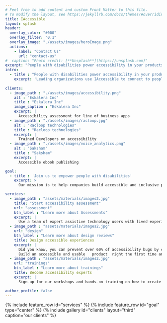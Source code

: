 ```yaml
---
# Feel free to add content and custom Front Matter to this file.
# To modify the layout, see https://jekyllrb.com/docs/themes/#overriding-theme-defaults
title: IAccessible
layout: splash
header:
  overlay_color: "#000"
  overlay_filter: "0.1"
  overlay_image: "./assets/images/heroImage.png"
  actions:
    - label: "Contact Us"
      url: "contact-us"
#  caption: "Photo credit: [**Unsplash**](https://unsplash.com)"
excerpt: "People with disabilities power accessibility in your products"
intro: 
  - title : "People with disabilities power accessibility in your products"
    excerpt: 'Leading organizations use IAccessible to connect to people with disabilities for accessibility testing, training, and design reviews.'
    
clients:
  - image_path : "./assets/images/accessibility.png"
    alt : "Eskalera Inc"
    title : "Eskalera Inc"
    image_caption : "Eskalera Inc"
    excerpt: |
      Accessibility assessment for line of business apps
  - image_path : "./assets/images/racloop.jpg"
    alt : "Racloop technologies"
    title : "Racloop technologies"
    excerpt: |
      Trained Developers on accessibility
  - image_path : "./assets/images/voice_analytics.png"
    alt : "Saksham"
    title : "Saksham"
    excerpt: |
      Accessible ebook publishing 

goal:
  - title : 'Join us to empower people with disabilities'
    excerpt: >
      Our mission is to help companies build accessible and inclusive products through the power of design, reviews, testing, and training by users with disabilities. We do this by collaborating with non-profit organizations across the world to train and hire people with various kinds of disabilities. Besides being trained experts in accessibility testing and design, they have a lifetime of experience as users of accessibility products and solutions for their day-to-day living.

services:
  - image_path : "assets/materials/images2.jpg"
    title: "Start accessibility assessment"
    url: "assessment"
    btn_label : "Learn more about Assessments"
    excerpt: |
      Use a team of expert assistive technology users with lived experience of disabilities to assess your web and mobile applications against WCAG 2.1 & section 508 standards for compliance.
  - image_path : "assets/materials/images2.jpg"
    url: "design"
    btn_label : "Learn more about design reviews"
    title: Design accessible experiences
    excerpt: |
      Did you know, you can prevent over 60% of accessibility bugs by considering accessibility during the design of your applications?  
      Build an accessible and usable   product  right the first time and save costly bug fixes later.
  - image_path : "assets/materials/images2.jpg"
    url: "trainings"
    btn_label : "Learn more about trainings"
    title: Become accessibility experts
    excerpt: |
      Sign-up for our workshops and hands-on training on how to create accessible web and mobile applications. We customize them to your specific needs and meet the learners where they are.

author_profile: false
---
```



<!-- {% include feature_row id="intro" type="center" %} -->

{% include feature_row id="services" %}
{% include feature_row id="goal" type="center" %}
{% include gallery  id="clients"   layout="third" caption="our clients" %}
<!-- {%include banner.html%} -->
